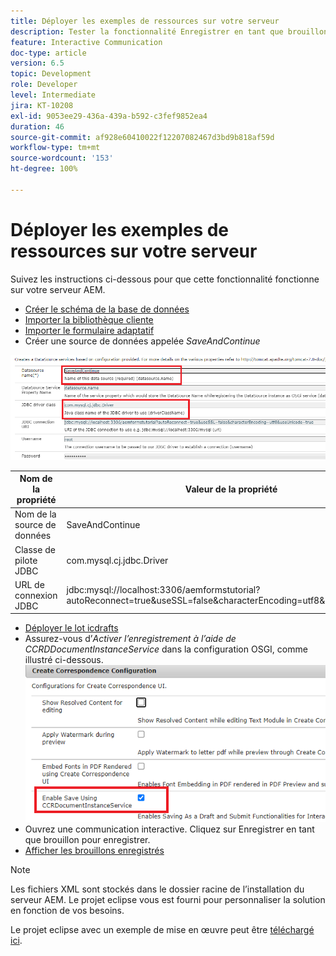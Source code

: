 ```yaml
---
title: Déployer les exemples de ressources sur votre serveur
description: Tester la fonctionnalité Enregistrer en tant que brouillon pour les communications interactives
feature: Interactive Communication
doc-type: article
version: 6.5
topic: Development
role: Developer
level: Intermediate
jira: KT-10208
exl-id: 9053ee29-436a-439a-b592-c3fef9852ea4
duration: 46
source-git-commit: af928e60410022f12207082467d3bd9b818af59d
workflow-type: tm+mt
source-wordcount: '153'
ht-degree: 100%

---
```


# Déployer les exemples de ressources sur votre serveur

Suivez les instructions ci-dessous pour que cette fonctionnalité fonctionne sur votre serveur AEM.

* [Créer le schéma de la base de données](assets/icdrafts.sql)
* [Importer la bibliothèque cliente](assets/icdrafts.zip)
* [Importer le formulaire adaptatif](assets/SavedDraftsAdaptiveForm.zip)
* Créer une source de données appelée _SaveAndContinue_

![Créer une source de données.](assets/data-source.png)

| Nom de la propriété | Valeur de la propriété |
|---|---|
| Nom de la source de données | SaveAndContinue |
| Classe de pilote JDBC | com.mysql.cj.jdbc.Driver |
| URL de connexion JDBC | jdbc:mysql://localhost:3306/aemformstutorial?autoReconnect=true&amp;useSSL=false&amp;characterEncoding=utf8&amp;useUnicode=true |

* [Déployer le lot icdrafts](assets/icdrafts.icdrafts.core-1.0-SNAPSHOT.jar)
* Assurez-vous d’_Activer l’enregistrement à l’aide de CCRDDocumentInstanceService_ dans la configuration OSGI, comme illustré ci-dessous.
  ![Activation des brouillons.](assets/enable-drafts.png)
* Ouvrez une communication interactive. Cliquez sur Enregistrer en tant que brouillon pour enregistrer.
* [Afficher les brouillons enregistrés](http://localhost:4502/content/dam/formsanddocuments/saveddrafts/jcr:content?wcmmode=disabled)

>[!NOTE]
>Les fichiers XML sont stockés dans le dossier racine de l’installation du serveur AEM. Le projet eclipse vous est fourni pour personnaliser la solution en fonction de vos besoins.

Le projet eclipse avec un exemple de mise en œuvre peut être [téléchargé ici](assets/icdrafts-eclipse-project.zip).
